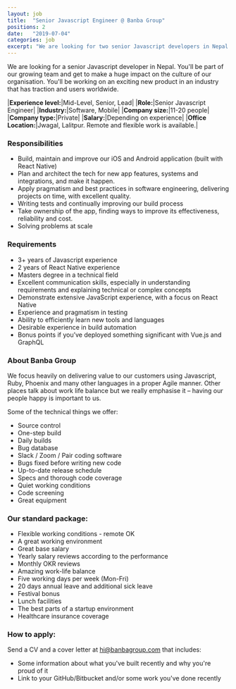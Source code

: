 ```yaml
---
layout: job
title:  "Senior Javascript Engineer @ Banba Group"
positions: 2
date:   "2019-07-04"
categories: job
excerpt: "We are looking for two senior Javascript developers in Nepal.  You'll be part of our growing team and get to make a huge impact on the culture of our organisation.  You'll be working on an exciting new product in an industry that has traction and users worldwide."
---
```

We are looking for a senior Javascript developer in Nepal.  You'll be part of our growing team and get to make a huge impact on the culture of our organisation.  You'll be working on an exciting new product in an industry that has traction and users worldwide.

|**Experience level:**|Mid-Level, Senior, Lead|
|**Role:**|Senior Javascript Engineer|
|**Industry:**|Software, Mobile|
|**Company size:**|11-20 people|
|**Company type:**|Private|
|**Salary:**|Depending on experience|
|**Office Location:**|Jwagal, Lalitpur. Remote and flexible work is available.|


### Responsibilities
* Build, maintain and improve our iOS and Android application (built with React Native)
* Plan and architect the tech for new app features, systems and integrations, and make it happen.
* Apply pragmatism and best practices in software engineering, delivering projects on time, with excellent quality.
* Writing tests and continually improving our build process
* Take ownership of the app, finding ways to improve its effectiveness, reliability and cost.
* Solving problems at scale

### Requirements
* 3+ years of Javascript experience
* 2 years of React Native experience
* Masters degree in a technical field
* Excellent communication skills, especially in understanding requirements and explaining technical or complex concepts
* Demonstrate extensive JavaScript experience, with a focus on React Native
* Experience and pragmatism in testing
* Ability to efficiently learn new tools and languages
* Desirable experience in build automation
* Bonus points if you’ve deployed something significant with Vue.js and GraphQL


### About Banba Group
We focus heavily on delivering value to our customers using Javascript, Ruby, Phoenix and many other languages in a proper Agile manner.  Other places talk about work life balance but we really emphasise it – having our people happy is important to us.

Some of the technical things we offer:
* Source control
* One-step build
* Daily builds
* Bug database
* Slack / Zoom / Pair coding software
* Bugs fixed before writing new code
* Up-to-date release schedule
* Specs and thorough code coverage
* Quiet working conditions
* Code screening
* Great equipment

### Our standard package:
* Flexible working conditions - remote OK
* A great working environment 
* Great base salary
* Yearly salary reviews according to the performance
* Monthly OKR reviews
* Amazing work-life balance
* Five working days per week (Mon-Fri)
* 20 days annual leave and additional sick leave
* Festival bonus
* Lunch facilities
* The best parts of a startup environment
* Healthcare insurance coverage

### How to apply: 

Send a CV and a cover letter at hi@banbagroup.com that includes:
* Some information about what you've built recently and why you're proud of it
* Link to your GitHub/Bitbucket and/or some work you've done recently